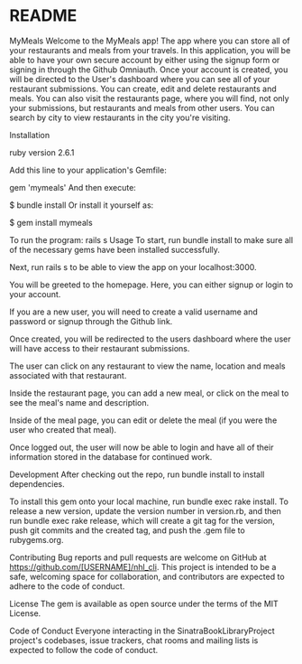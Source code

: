 # README

MyMeals
Welcome to the MyMeals app! The app where you can store all of your restaurants and meals from your travels. In this application, you will be able to have your own secure account by either using the signup form or signing in through the Github Omniauth. Once your account is created, you will be directed to the User's dashboard where you can see all of your restaurant submissions. You can create, edit and delete restaurants and meals. You can also visit the restaurants page, where you will find, not only your submissions, but restaurants and meals from other users. You can search by city to view restaurants in the city you're visiting.

Installation

ruby version 2.6.1 

Add this line to your application's Gemfile:

gem 'mymeals'
And then execute:

$ bundle install
Or install it yourself as:

$ gem install mymeals

To run the program:
rails s
Usage
To start, run bundle install to make sure all of the necessary gems have been installed successfully.

Next, run rails s to be able to view the app on your localhost:3000.

You will be greeted to the homepage. Here, you can either signup or login to your account.

If you are a new user, you will need to create a valid username and password or signup through the Github link.

Once created, you will be redirected to the users dashboard where the user will have access to their restaurant submissions.

The user can click on any restaurant to view the name, location and meals associated with that restaurant.

Inside the restaurant page, you can add a new meal, or click on the meal to see the meal's name and description.

Inside of the meal page, you can edit or delete the meal (if you were the user who created that meal).

Once logged out, the user will now be able to login and have all of their information stored in the database for continued work.

Development
After checking out the repo, run bundle install to install dependencies.

To install this gem onto your local machine, run bundle exec rake install. To release a new version, update the version number in version.rb, and then run bundle exec rake release, which will create a git tag for the version, push git commits and the created tag, and push the .gem file to rubygems.org.

Contributing
Bug reports and pull requests are welcome on GitHub at https://github.com/[USERNAME]/nhl_cli. This project is intended to be a safe, welcoming space for collaboration, and contributors are expected to adhere to the code of conduct.

License
The gem is available as open source under the terms of the MIT License.

Code of Conduct
Everyone interacting in the SinatraBookLibraryProject project's codebases, issue trackers, chat rooms and mailing lists is expected to follow the code of conduct.
